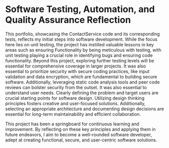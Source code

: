 # Software Testing, Automation, and Quality Assurance Reflection

This portfolio, showcasing the ContactService code and its corresponding tests, reflects my initial steps into software development. While the focus here lies on unit testing, the project has instilled valuable lessons in key areas such as ensuring Functionality by being meticulous with testing, with unit testing playing a crucial role in identifying bugs and ensuring code functionality. Beyond this project, exploring further testing levels will be essential for comprehensive coverage in larger projects. It was also essential to prioritize security with secure coding practices, like input validation and data encryption, which are fundamental to building secure software. Additionally, leveraging static code analysis tools and peer code reviews can bolster security from the outset. It was also essential to understand user needs. Clearly defining the problem and target users are crucial starting points for software design. Utilizing design thinking principles fosters creative and user-focused solutions. Additionally, selecting an appropriate architecture and documenting design decisions are essential for long-term maintainability and efficient collaboration.

This project has been a springboard for continuous learning and improvement. By reflecting on these key principles and applying them in future endeavors, I aim to become a well-rounded software developer, adept at creating functional, secure, and user-centric software solutions.
